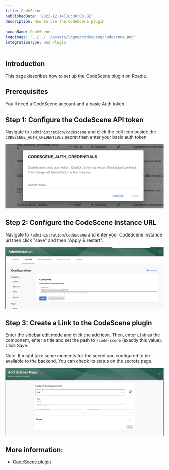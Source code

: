 ```yaml
---
title: CodeScene
publishedDate: '2022-12-14T10:00:00.0Z'
description: How to use the CodeScene plugin

humanName: CodeScene
logoImage: '../../../assets/logos/codescene/codescene.png'
integrationType: OSS Plugin
---
```


## Introduction

This page describes how to set up the CodeScene plugin on Roadie.

## Prerequisites

You'll need a CodeScene account and a basic Auth token.

## Step 1: Configure the CodeScene API token

Navigate to `/administration/codescene` and click the edit icon beside the `CODESCENE_AUTH_CREDENTIALS` secret then
enter your basic auth token.

![Set Auth](./credentials.png)


## Step 2: Configure the CodeScene Instance URL

Navigate to `/administration/codescene` and enter your CodeScene instance url then click "save" and then "Apply & restart". 

![Set Config](./config.png)

## Step 3: Create a Link to the CodeScene plugin

Enter the [sidebar edit mode](/docs/getting-started/updating-the-ui#updating-the-sidebar) and click the add icon. Then,
enter `Link` as the component, enter a title and set the path to `/code-scene` (exactly this value). Click Save.

Note: It might take some moments for the secret you configured to be available to the backend. You can check its status
on the secrets page.

![Create Link](./link.png)

## More information:

* [CodeScene plugin](https://github.com/backstage/community-plugins/tree/main/workspaces/codescene/plugins/codescene)
